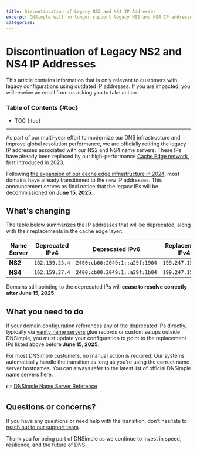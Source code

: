 ```yaml
---
title: Discontinuation of Legacy NS2 and NS4 IP Addresses
excerpt: DNSimple will no longer support legacy NS2 and NS4 IP addresses starting June 15, 2025. Affected customers will be notified via email.
categories:
---
```


# Discontinuation of Legacy NS2 and NS4 IP Addresses

<info>
This article contains information that is only relevant to customers with legacy configurations using outdated IP addresses. If you are impacted, you will receive an email from us asking you to take action.
</info>

### Table of Contents {#toc}

* TOC
{:toc}

---

As part of our multi-year effort to modernize our DNS infrastructure and improve global resolution performance, we are officially retiring the legacy IP addresses associated with our NS2 and NS4 name servers. These IPs have already been replaced by our high-performance [Cache Edge network](https://blog.dnsimple.com/2023/03/cache-edge-layer/), first introduced in 2023.

Following [the expansion of our cache edge infrastructure in 2024](https://blog.dnsimple.com/2024/10/expanding-cache-edge-network/), most domains have already transitioned to the new IP addresses. This announcement serves as final notice that the legacy IPs will be decommissioned on **June 15, 2025**.

## What's changing

The table below summarizes the IP addresses that will be deprecated, along with their replacements in the cache edge layer:

| Name Server | Deprecated IPv4 | Deprecated IPv6 | Replacement IPv4 | Replacement IPv6 |
|-------------|------------------|------------------|-------------------|-------------------|
| **NS2**     | `162.159.25.4`   | `2400:cb00:2049:1::a29f:1904` | `199.247.153.53`   | `2620:111:8005::53` |
| **NS4**     | `162.159.27.4`   | `2400:cb00:2049:1::a29f:1b04` | `199.247.155.53`   | `2620:111:8007::53` |

Domains still pointing to the deprecated IPs will **cease to resolve correctly after June 15, 2025**.

## What you need to do

If your domain configuration references any of the deprecated IPs directly, typically via [vanity name servers](https://support.dnsimple.com/articles/vanity-nameservers/) glue records or custom setups outside DNSimple, you must update your configuration to point to the replacement IPs listed above before **June 15, 2025**.

For most DNSimple customers, no manual action is required. Our systems automatically handle the transition as long as you're using the correct name server hostnames. You can always refer to the latest list of official DNSimple name servers here:

👉 [DNSimple Name Server Reference](https://support.dnsimple.com/articles/dnsimple-nameservers/)

## Questions or concerns?

If you have any questions or need help with the transition, don't hesitate to [reach out to our support team](https://support.dnsimple.com/).

Thank you for being part of DNSimple as we continue to invest in speed, resilience, and the future of DNS.
